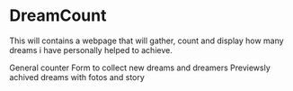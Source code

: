 # DreamCount
This will contains a webpage that will gather, count and display how many dreams i have personally helped to achieve.

General counter
Form to collect new dreams and dreamers
Previewsly achived dreams with fotos and story


